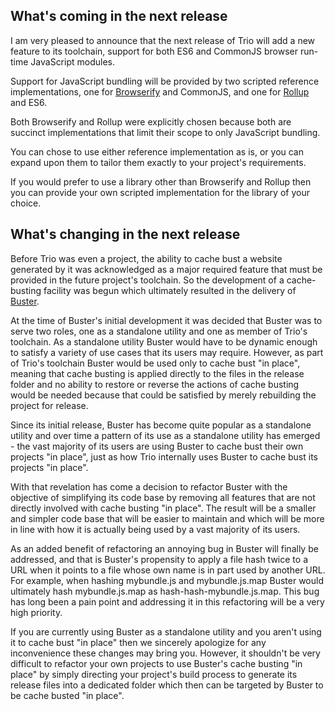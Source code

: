 <!--
template: articlepage
title: Next Feature Release
appendToTarget: true
category: news
tag: v5.0.0
articleTitle: "Next Feature Release"
activeHeaderItem: 3
socialMediaMetaTags:
- "<meta property=\"og:type\" content=\"article\">"
- "<meta property=\"og:title\" content=\"Next Feature Release\">"
- "<meta property=\"og:description\" content=\"What's coming in the next feature release\">"
- "<meta property=\"og:url\" content=\"https://gettriossg.com/blog/releases/2021/03/23/next-feature-release/\">"
- "<meta property=\"og:image\" content=\"https://gettriossg.com/media/trio-social-media-image.png\">"
- "<meta name=\"twitter:card\" content=\"summary_large_image\">"
- "<meta name=\"twitter:site\" content=\"@gettriossg\">"
- "<meta name=\"twitter:creator\" content=\"@jefftschwartz\">"
- "<meta name=\"twitter:title\" content=\"Next Feature Release\">"
- "<meta name=\"twitter:description\" content=\"What's coming in the next feature release\">"
- "<meta name=\"twitter:image\" content=\"https://gettriossg.com/media/trio-social-media-image.png\">"
-->

## What's coming in the next release

I am very pleased to announce that the next release of Trio will add a new feature to its toolchain, support for both ES6 and CommonJS browser run-time JavaScript modules.

Support for JavaScript bundling will be provided by two scripted reference implementations, one for <a href="http://browserify.org/">Browserify</a> and CommonJS, and one for <a href="https://rollupjs.org/guide/en/">Rollup</a> and ES6.

Both Browserify and Rollup were explicitly chosen because both are succinct implementations that limit their scope to only JavaScript bundling.

You can chose to use either reference implementation as is, or you can expand upon them to tailor them exactly to your project's requirements.

If you would prefer to use a library other than Browserify and Rollup then you can provide your own scripted implementation for the library of your choice.

## What's changing in the next release

Before Trio was even a project, the ability to cache bust a website generated by it was acknowledged as a major required feature that must be provided in the future project's toolchain. So the development of a cache-busting facility was begun which ultimately resulted in the delivery of <a href="npmjs.com/package/@4awpawz/buster">Buster</a>.

At the time of Buster's initial development it was decided that Buster was to serve two roles, one as a standalone utility and one as member of Trio's toolchain. As a standalone utility Buster would have to be dynamic enough to satisfy a variety of use cases that its users may require. However, as part of Trio's toolchain Buster would be used only to cache bust "in place", meaning that cache busting is applied directly to the files in the release folder and no ability to restore or reverse the actions of cache busting would be needed because that could be satisfied by merely rebuilding the project for release.

Since its initial release, Buster has become quite popular as a standalone utility and over time a pattern of its use as a standalone utility has emerged - the vast majority of its users are using Buster to cache bust their own projects "in place", just as how Trio internally uses Buster to cache bust its projects "in place".

With that revelation has come a decision to refactor Buster with the objective of simplifying its code base by removing all features that are not directly involved with cache busting "in place". The result will be a smaller and simpler code base that will be easier to maintain and which will be more in line with how it is actually being used by a vast majority of its users.

As an added benefit of refactoring an annoying bug in Buster will finally be addressed, and that is Buster's propensity to apply a file hash twice to a URL when it points to a file whose own name is in part used by another URL. For example, when hashing mybundle.js and mybundle.js.map Buster would ultimately hash mybundle.js.map as hash-hash-mybundle.js.map. This bug has long been a pain point and addressing it in this refactoring will be a very high priority.

If you are currently using Buster as a standalone utility and you aren't using it to cache bust "in place" then we sincerely apologize for any inconvenience these changes may bring you. However, it shouldn't be very difficult to refactor your own projects to use Buster's cache busting "in place" by simply directing your project's build process to generate its release files into a dedicated folder which then can be targeted by Buster to be cache busted "in place".
<!-- end -->
